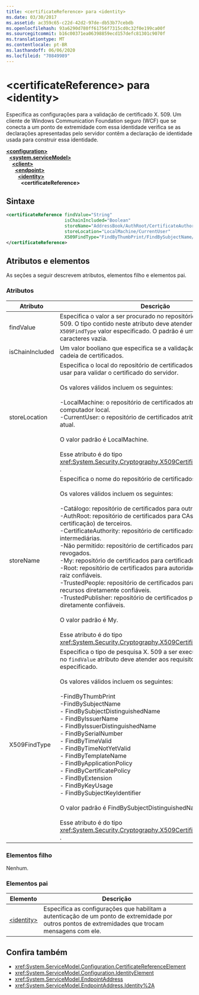 ```yaml
---
title: <certificateReference> para <identity>
ms.date: 03/30/2017
ms.assetid: ac359c65-c22d-42d2-97de-db53b77cebdb
ms.openlocfilehash: 93a6290d780ff61756f7315cd0c32f0e199ca00f
ms.sourcegitcommit: b16c00371ea06398859ecd157defc81301c9070f
ms.translationtype: MT
ms.contentlocale: pt-BR
ms.lasthandoff: 06/06/2020
ms.locfileid: "70849989"
---
```

# <a name="certificatereference-for-identity"></a>\<certificateReference> para \<identity>
Especifica as configurações para a validação de certificado X. 509. Um cliente de Windows Communication Foundation seguro (WCF) que se conecta a um ponto de extremidade com essa identidade verifica se as declarações apresentadas pelo servidor contêm a declaração de identidade usada para construir essa identidade.  
  
[**\<configuration>**](../configuration-element.md)\
&nbsp;&nbsp;[**\<system.serviceModel>**](system-servicemodel.md)\
&nbsp;&nbsp;&nbsp;&nbsp;[**\<client>**](client.md)\
&nbsp;&nbsp;&nbsp;&nbsp;&nbsp;&nbsp;[**\<endpoint>**](endpoint-of-client.md)\
&nbsp;&nbsp;&nbsp;&nbsp;&nbsp;&nbsp;&nbsp;&nbsp;[**\<identity>**](identity.md)\
&nbsp;&nbsp;&nbsp;&nbsp;&nbsp;&nbsp;&nbsp;&nbsp;&nbsp;&nbsp;**\<certificateReference>**  
  
## <a name="syntax"></a>Sintaxe  
  
```xml  
<certificateReference findValue="String"
                      isChainIncluded="Boolean"
                      storeName="AddressBook/AuthRoot/CertificateAuthority/Disallowed/My/Root/TrustedPeople/TrustedPublisher"
                      storeLocation="LocalMachine/CurrentUser"
                      X509FindType="FindByThumbPrint/FindBySubjectName/FindBySubjectDistinguishedName/FindByIssuerName/FindByIssuerDistinguishedName/FindBySerialNumber/FindByTimeValid/FindByTimeNotYetValid/FindByTemplateName/FindByApplicationPolicy/FindByCertificatePolicy/FindByExtension/FindByKeyUsage/FindBySubjectKeyIdentifier">
</certificateReference>
```  
  
## <a name="attributes-and-elements"></a>Atributos e elementos  
 As seções a seguir descrevem atributos, elementos filho e elementos pai.  
  
### <a name="attributes"></a>Atributos  
  
|Atributo|Descrição|  
|---------------|-----------------|  
|findValue|Especifica o valor a ser procurado no repositório de certificados X. 509. O tipo contido neste atributo deve atender aos requisitos do `X509FindType` valor especificado. O padrão é uma cadeia de caracteres vazia.|  
|isChainIncluded|Um valor booliano que especifica se a validação é feita usando uma cadeia de certificados.|  
|storeLocation|Especifica o local do repositório de certificados que o cliente pode usar para validar o certificado do servidor.<br /><br /> Os valores válidos incluem os seguintes:<br /><br /> -LocalMachine: o repositório de certificados atribuído ao computador local.<br />-CurrentUser: o repositório de certificados atribuído ao usuário atual.<br /><br /> O valor padrão é LocalMachine.<br /><br /> Esse atributo é do tipo <xref:System.Security.Cryptography.X509Certificates.StoreLocation> .|  
|storeName|Especifica o nome do repositório de certificados X.509 a ser aberto.<br /><br /> Os valores válidos incluem os seguintes:<br /><br /> -Catálogo: repositório de certificados para outros usuários.<br />-AuthRoot: repositório de certificados para CAs (autoridades de certificação) de terceiros.<br />-CertificateAuthority: repositório de certificados para CAs intermediárias.<br />-Não permitido: repositório de certificados para certificados revogados.<br />-My: repositório de certificados para certificados pessoais.<br />-Root: repositório de certificados para autoridades de certificação raiz confiáveis.<br />-TrustedPeople: repositório de certificados para pessoas e recursos diretamente confiáveis.<br />-TrustedPublisher: repositório de certificados para editores diretamente confiáveis.<br /><br /> O valor padrão é My.<br /><br /> Esse atributo é do tipo <xref:System.Security.Cryptography.X509Certificates.StoreName> .|  
|X509FindType|Especifica o tipo de pesquisa X. 509 a ser executada. O tipo contido no `findValue` atributo deve atender aos requisitos do X509FindType especificado.<br /><br /> Os valores válidos incluem os seguintes:<br /><br /> -FindByThumbPrint<br />-FindBySubjectName<br />- FindBySubjectDistinguishedName<br />- FindByIssuerName<br />- FindByIssuerDistinguishedName<br />- FindBySerialNumber<br />- FindByTimeValid<br />- FindByTimeNotYetValid<br />- FindByTemplateName<br />- FindByApplicationPolicy<br />- FindByCertificatePolicy<br />- FindByExtension<br />- FindByKeyUsage<br />- FindBySubjectKeyIdentifier<br /><br /> O valor padrão é FindBySubjectDistinguishedName.<br /><br /> Esse atributo é do tipo <xref:System.Security.Cryptography.X509Certificates.X509FindType> .|  
  
### <a name="child-elements"></a>Elementos filho  
 Nenhum.  
  
### <a name="parent-elements"></a>Elementos pai  
  
|Elemento|Descrição|  
|-------------|-----------------|  
|[\<identity>](identity.md)|Especifica as configurações que habilitam a autenticação de um ponto de extremidade por outros pontos de extremidades que trocam mensagens com ele.|  
  
## <a name="see-also"></a>Confira também

- <xref:System.ServiceModel.Configuration.CertificateReferenceElement>
- <xref:System.ServiceModel.Configuration.IdentityElement>
- <xref:System.ServiceModel.EndpointAddress>
- <xref:System.ServiceModel.EndpointAddress.Identity%2A>
